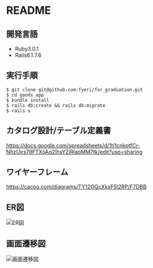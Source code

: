 # README

## 開発言語
- Ruby3.0.1
- Rails6.1.7.6

## 実行手順
```
$ git clone git@github.com:fyeri/for_graduation.git
$ cd goods_app
$ bundle install
$ rails db:create && rails db:migrate
$ rails s
```

## カタログ設計/テーブル定義書
https://docs.google.com/spreadsheets/d/1tj1cnkptfCr-NhzUirs79FTXoAq2IhsYZiRlapMM7tk/edit?usp=sharing

## ワイヤーフレーム
https://cacoo.com/diagrams/TY12OQcXkxF5l2RP/F7DBB

## ER図
![ER図](https://github.com/fyeri/for_graduation/assets/149849878/ea4cfa10-d950-4c97-b5f6-45b242d6d7bc)

## 画面遷移図
![画面遷移図](https://github.com/fyeri/for_graduation/assets/149849878/75aabcef-2bd2-4eea-a309-16f9e7465e32)
